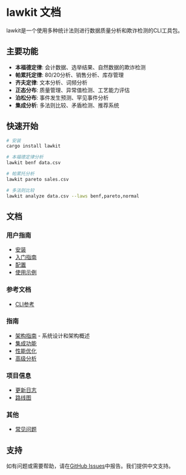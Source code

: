 # lawkit 文档

lawkit是一个使用多种统计法则进行数据质量分析和欺诈检测的CLI工具包。

## 主要功能

- **本福德定律**: 会计数据、选举结果、自然数据的欺诈检测
- **帕累托定律**: 80/20分析、销售分析、库存管理
- **齐夫定律**: 文本分析、词频分析
- **正态分布**: 质量管理、异常值检测、工艺能力评估
- **泊松分布**: 事件发生预测、罕见事件分析
- **集成分析**: 多法则比较、矛盾检测、推荐系统

## 快速开始

```bash
# 安装
cargo install lawkit

# 本福德定律分析
lawkit benf data.csv

# 帕累托分析
lawkit pareto sales.csv

# 多法则比较
lawkit analyze data.csv --laws benf,pareto,normal
```

## 文档

### 用户指南
- [安装](user-guide/installation_zh.md)
- [入门指南](user-guide/getting-started_zh.md)  
- [配置](user-guide/configuration_zh.md)
- [使用示例](user-guide/examples_zh.md)

### 参考文档
- [CLI参考](reference/cli-reference_zh.md)

### 指南
- [架构指南](guides/architecture_zh.md) - 系统设计和架构概述
- [集成功能](guides/integrations_zh.md)
- [性能优化](guides/performance_zh.md)
- [高级分析](guides/advanced-analysis_zh.md)

### 项目信息
- [更新日志](../CHANGELOG.md)
- [路线图](project/roadmap_zh.md)

### 其他
- [常见问题](user-guide/faq_zh.md)

## 支持

如有问题或需要帮助，请在[GitHub Issues](https://github.com/user/lawkit/issues)中报告。我们提供中文支持。